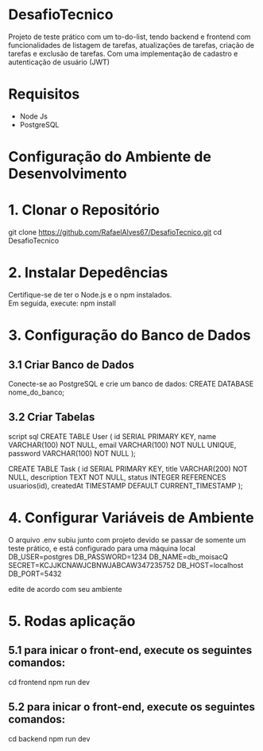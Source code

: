 # DesafioTecnico

Projeto de teste prático com um to-do-list, tendo backend e frontend com funcionalidades de listagem de tarefas, atualizações de tarefas, criação de tarefas e exclusão de tarefas. Com uma implementação de cadastro e autenticação de usuário (JWT)

# Requisitos
- Node Js
- PostgreSQL

# Configuração do Ambiente de Desenvolvimento

# 1. Clonar o Repositório
git clone https://github.com/RafaelAlves67/DesafioTecnico.git
cd DesafioTecnico

# 2. Instalar Depedências 
Certifique-se de ter o Node.js e o npm instalados. <br> Em seguida, execute:
npm install 

# 3. Configuração do Banco de Dados
## 3.1 Criar Banco de Dados
Conecte-se ao PostgreSQL e crie um banco de dados:
CREATE DATABASE nome_do_banco;

## 3.2 Criar Tabelas
script sql
CREATE TABLE User (
    id SERIAL PRIMARY KEY,
    name VARCHAR(100) NOT NULL,
    email VARCHAR(100) NOT NULL UNIQUE,
    password VARCHAR(100) NOT NULL
);

CREATE TABLE Task (
    id SERIAL PRIMARY KEY,
    title VARCHAR(200) NOT NULL,
    description TEXT NOT NULL,
    status INTEGER REFERENCES usuarios(id),
    createdAt TIMESTAMP DEFAULT CURRENT_TIMESTAMP
);

# 4. Configurar Variáveis de Ambiente
O arquivo .env subiu junto com projeto devido se passar de somente um teste prático, e está configurado para uma máquina local
DB_USER=postgres
DB_PASSWORD=1234
DB_NAME=db_moisacQ
SECRET=KCJJKCNAWJCBNWJABCAW347235752
DB_HOST=localhost
DB_PORT=5432

edite de acordo com seu ambiente

# 5. Rodas aplicação
## 5.1 para inicar o front-end, execute os seguintes comandos: 
cd frontend
npm run dev
## 5.2 para inicar o front-end, execute os seguintes comandos: 
cd backend
npm run dev









